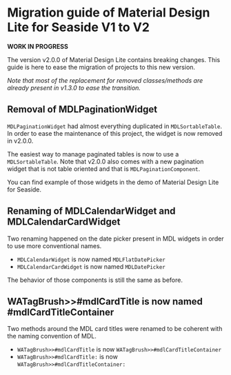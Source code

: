 # Migration guide of Material Design Lite for Seaside V1 to V2

**WORK IN PROGRESS**

The version v2.0.0 of Material Design Lite contains breaking changes. This guide is here to ease the migration of projects to this new version. 

*Note that most of the replacement for removed classes/methods are already present in v1.3.0 to ease the transition.*

## Removal of MDLPaginationWidget

`MDLPaginationWidget` had almost everything duplicated in `MDLSortableTable`. In order to ease the maintenance of this project, the widget is now removed in v2.0.0.

The easiest way to manage paginated tables is now to use a `MDLSortableTable`. Note that v2.0.0 also comes with a new pagination widget that is not table oriented and that is `MDLPaginationComponent`.

You can find example of those widgets in the demo of Material Design Lite for Seaside.

## Renaming of MDLCalendarWidget and MDLCalendarCardWidget

Two renaming happened on the date picker present in MDL widgets in order to use more conventional names. 

- `MDLCalendarWidget` is now named `MDLFlatDatePicker`
- `MDLCalendarCardWidget` is now named `MDLDatePicker`

The behavior of those components is still the same as before.


## WATagBrush>>#mdlCardTitle is now named #mdlCardTitleContainer

Two methods around the MDL card titles were renamed to be coherent with the naming convention of MDL.

- `WATagBrush>>#mdlCardTitle` is now `WATagBrush>>#mdlCardTitleContainer`
- `WATagBrush>>#mdlCardTitle:` is now `WATagBrush>>#mdlCardTitleContainer:`

 